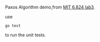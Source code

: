 Paxos Algorithm demo,from [MIT 6.824 lab3](http://nil.csail.mit.edu/6.824/2015/labs/lab-3.html).

use
 
```
go test
```

to run the unit tests.